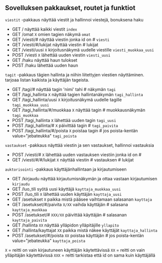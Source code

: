 ## Sovelluksen pakkaukset, routet ja funktiot

`viestit` -pakkaus näyttää viestit ja hallinnoi viestejä, bonuksena haku
  * GET / näyttää kaikki viestit `index`
  * GET /omat `X` omien tagien näkymä `omat`  
  * GET /viesti/# näyttää viestin jonka id on # `viesti`
  * GET /viesti/#/lukijat näyttää viestin # lukijat
  * GET /viesti/uusi `X` kirjoitusnäkymä uudelle viestille `viesti_muokkaa_uusi`
  * POST /viesti `X` lähettää uuden viestin `viesti_uusi`
  * GET /haku näyttää haun tulokset
  * POST /haku lähettää uuden haun

 `tagit` -pakkaus tägien hallinta ja niihin liitettyjen viestien näyttäminen. tarjoaa listan kaikista ja käyttäjän tageista.
  * GET /tagi/# näyttää tagin 'nimi' tahi # näkymän `tagi` 
  * GET /tagi_hallinta `X` näyttää tagien hallintanäkymän `tagi_hallinta`
  * GET /tagi_hallinta/uusi `X` kirjoitusnäkymä uudelle tagille `tagi_muokkaa_uusi`
  * GET /tagi_hallinta/#/muokkaa `X` näyttää tagin # muokkausnäkymän `tagi_muokkaa`
  * POST /tagi_hallinta `X` lähettää uuden tagin `tagi_uusi`
  * POST /tagi_hallinta/# `X` päivittää tagin # `tagi_paivita`
  * POST /tagi_hallinta/#/poista `X` poistaa tagin # jos poista-kentän value="jebateukka" `tagi_poista`


`vastaukset` -pakkaus näyttää viestin ja sen vastaukset, hallinnoi vastauksia 
  * POST /viesti/# `X` lähettää uuden vastauksen viestiin jonka id on #
  * GET /viesti/#/#/lukijat `X` näyttää viestin # vastauksen # lukijat
 

`auktorisointi` -pakkaus käyttäjänhallintaan ja kirjautumiseen
  * GET /kirjaudu näyttää kirjautumisnäkymän ja ottaa vastaan kirjautumisen `kirjaudu`
  * GET /luo_tili syötä uusi käyttäjä `kayttaja_muokkaa_uusi`
  * POST /luo_tili `X` lähettää uuden käyttäjän `kayttaja_uusi`
  * GET /asetukset `X` paikka mistä pääsee vaihtamaan salasanan `kayttaja` 
  * GET /asetukset/#/paivita `X/XX` vaihda käyttäjän # salasana `kayttaja_muokkaa`
  * POST /asetukset/# `XXX/XX` päivittää käyttäjän # salasanan `kayttaja_paivita`
  * GET /hallinta `XX` näyttää ylläpidon ylläpitäjille `yllapito`
  * GET /hallinta/kayttajat `XX` paikka mistä näkee käyttäjät `kayttaja_hallinta` 
  * POST /asetukset/#/poista `XX` poistaa käyttäjän # jos poista-kentän value="jebateukka" `kayttaja_poista`
    
`X` = reitti on vain kirjautuneen käyttäjän käytettävissä
`XX` = reitti on vain ylläpitäjän käytettävissä
`XXX` = reitti tarkistaa että id on sama kuin käyttäjällä